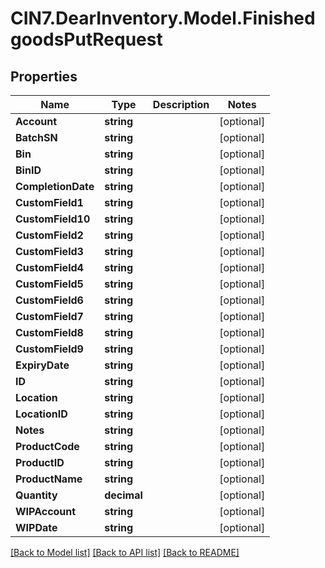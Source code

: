 # CIN7.DearInventory.Model.FinishedgoodsPutRequest

## Properties

| Name               | Type        | Description | Notes      |
| ------------------ | ----------- | ----------- | ---------- |
| **Account**        | **string**  |             | [optional] |
| **BatchSN**        | **string**  |             | [optional] |
| **Bin**            | **string**  |             | [optional] |
| **BinID**          | **string**  |             | [optional] |
| **CompletionDate** | **string**  |             | [optional] |
| **CustomField1**   | **string**  |             | [optional] |
| **CustomField10**  | **string**  |             | [optional] |
| **CustomField2**   | **string**  |             | [optional] |
| **CustomField3**   | **string**  |             | [optional] |
| **CustomField4**   | **string**  |             | [optional] |
| **CustomField5**   | **string**  |             | [optional] |
| **CustomField6**   | **string**  |             | [optional] |
| **CustomField7**   | **string**  |             | [optional] |
| **CustomField8**   | **string**  |             | [optional] |
| **CustomField9**   | **string**  |             | [optional] |
| **ExpiryDate**     | **string**  |             | [optional] |
| **ID**             | **string**  |             | [optional] |
| **Location**       | **string**  |             | [optional] |
| **LocationID**     | **string**  |             | [optional] |
| **Notes**          | **string**  |             | [optional] |
| **ProductCode**    | **string**  |             | [optional] |
| **ProductID**      | **string**  |             | [optional] |
| **ProductName**    | **string**  |             | [optional] |
| **Quantity**       | **decimal** |             | [optional] |
| **WIPAccount**     | **string**  |             | [optional] |
| **WIPDate**        | **string**  |             | [optional] |

[[Back to Model list]](../README.md#documentation-for-models) [[Back to API list]](../README.md#documentation-for-api-endpoints) [[Back to README]](../README.md)
